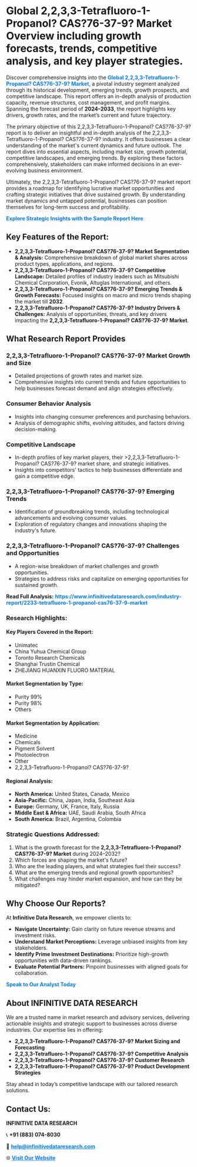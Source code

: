 <h1>Global 2,2,3,3-Tetrafluoro-1-Propanol? CAS?76-37-9? Market Overview including growth forecasts, trends, competitive analysis, and key player strategies.</h1>
<p>
Discover comprehensive insights into the 
<a href="https://www.infinitivedataresearch.com/industry-report/2233-tetrafluoro-1-propanol-cas76-37-9-market" rel="dofollow" style="color: #007BFF; text-decoration: none;"><strong>Global 2,2,3,3-Tetrafluoro-1-Propanol? CAS?76-37-9? Market</strong></a>, a pivotal industry segment analyzed through its historical development, emerging trends, growth prospects, and competitive landscape. This report offers an in-depth analysis of production capacity, revenue structures, cost management, and profit margins. Spanning the forecast period of <strong>2024–2033</strong>, the report highlights key drivers, growth rates, and the market’s current and future trajectory.
</p>
<p>
The primary objective of this 2,2,3,3-Tetrafluoro-1-Propanol? CAS?76-37-9? report is to deliver an insightful and in-depth analysis of the 2,2,3,3-Tetrafluoro-1-Propanol? CAS?76-37-9? industry. It offers businesses a clear understanding of the market's current dynamics and future outlook. The report dives into essential aspects, including market size, growth potential, competitive landscapes, and emerging trends. By exploring these factors comprehensively, stakeholders can make informed decisions in an ever-evolving business environment.
</p>
<p>
Ultimately, the 2,2,3,3-Tetrafluoro-1-Propanol? CAS?76-37-9? market report provides a roadmap for identifying lucrative market opportunities and crafting strategic initiatives that drive sustained growth. By understanding market dynamics and untapped potential, businesses can position themselves for long-term success and profitability.
</p>
<p>
<a href="https://www.infinitivedataresearch.com/request-sample/reportId=104400" style="color: #007BFF; text-decoration: none;"><strong>Explore Strategic Insights with the Sample Report Here</strong></a>
</p>

<h2>Key Features of the Report:</h2>
<ul>
<li><strong>2,2,3,3-Tetrafluoro-1-Propanol? CAS?76-37-9? Market Segmentation & Analysis:</strong> Comprehensive breakdown of global market shares across product types, applications, and regions.</li>
<li><strong>2,2,3,3-Tetrafluoro-1-Propanol? CAS?76-37-9? Competitive Landscape:</strong> Detailed profiles of industry leaders such as Mitsubishi Chemical Corporation, Evonik, Altuglas International, and others.</li>
<li><strong>2,2,3,3-Tetrafluoro-1-Propanol? CAS?76-37-9? Emerging Trends & Growth Forecasts:</strong> Focused insights on macro and micro trends shaping the market till <strong>2032</strong>.</li>
<li><strong>2,2,3,3-Tetrafluoro-1-Propanol? CAS?76-37-9? Industry Drivers & Challenges:</strong> Analysis of opportunities, threats, and key drivers impacting the <strong>2,2,3,3-Tetrafluoro-1-Propanol? CAS?76-37-9? Market</strong>.</li>
</ul>

<h2>What Research Report Provides</h2>
<h3>2,2,3,3-Tetrafluoro-1-Propanol? CAS?76-37-9? Market Growth and Size</h3>
<ul>
<li>Detailed projections of growth rates and market size.</li>
<li>Comprehensive insights into current trends and future opportunities to help businesses forecast demand and align strategies effectively.</li>
</ul>

<h3>Consumer Behavior Analysis</h3>
<ul>
<li>Insights into changing consumer preferences and purchasing behaviors.</li>
<li>Analysis of demographic shifts, evolving attitudes, and factors driving decision-making.</li>
</ul>

<h3>Competitive Landscape</h3>
<ul>
<li>In-depth profiles of key market players, their >2,2,3,3-Tetrafluoro-1-Propanol? CAS?76-37-9? market share, and strategic initiatives.</li>
<li>Insights into competitors' tactics to help businesses differentiate and gain a competitive edge.</li>
</ul>

<h3>2,2,3,3-Tetrafluoro-1-Propanol? CAS?76-37-9? Emerging Trends</h3>
<ul>
<li>Identification of groundbreaking trends, including technological advancements and evolving consumer values.</li>
<li>Exploration of regulatory changes and innovations shaping the industry's future.</li>
</ul>

<h3>2,2,3,3-Tetrafluoro-1-Propanol? CAS?76-37-9? Challenges and Opportunities</h3>
<ul>
<li>A region-wise breakdown of market challenges and growth opportunities.</li>
<li>Strategies to address risks and capitalize on emerging opportunities for sustained growth.</li>
</ul>
<p><strong>Read Full Analysis:</strong> <a href="https://www.infinitivedataresearch.com/industry-report/2233-tetrafluoro-1-propanol-cas76-37-9-market" rel="dofollow" style="color: #007BFF; text-decoration: none;"><strong>https://www.infinitivedataresearch.com/industry-report/2233-tetrafluoro-1-propanol-cas76-37-9-market</strong></a></p>
<h3>Research Highlights:</h3>
<h4>Key Players Covered in the Report:</h4>
<ul><li>Unimatec</li><li>China Yuhua Chemical Group</li><li>Toronto Research Chemicals</li><li>Shanghai Trustin Chemical</li><li>ZHEJIANG HUANXIN FLUORO MATERIAL</li></ul>
<h4>Market Segmentation by Type:</h4>
<ul><li>Purity 99%</li><li>Purity 98%</li><li>Others</li></ul>
<h4>Market Segmentation by Application:</h4>
<ul><li>Medicine</li><li>Chemicals</li><li>Pigment Solvent</li><li>Photoelectron</li><li>Other</li><li>2,2,3,3-Tetrafluoro-1-Propanol? CAS?76-37-9?</li></ul>

<h4>Regional Analysis:</h4>
<ul>
<li><strong>North America:</strong> United States, Canada, Mexico</li>
<li><strong>Asia-Pacific:</strong> China, Japan, India, Southeast Asia</li>
<li><strong>Europe:</strong> Germany, UK, France, Italy, Russia</li>
<li><strong>Middle East & Africa:</strong> UAE, Saudi Arabia, South Africa</li>
<li><strong>South America:</strong> Brazil, Argentina, Colombia</li>
</ul>

<h3>Strategic Questions Addressed:</h3>
<ol>
<li>What is the growth forecast for the <strong>2,2,3,3-Tetrafluoro-1-Propanol? CAS?76-37-9? Market</strong> during 2024–2032?</li>
<li>Which forces are shaping the market's future?</li>
<li>Who are the leading players, and what strategies fuel their success?</li>
<li>What are the emerging trends and regional growth opportunities?</li>
<li>What challenges may hinder market expansion, and how can they be mitigated?</li>
</ol>

<h2>Why Choose Our Reports?</h2>
<p>At <strong>Infinitive Data Research</strong>, we empower clients to:</p>
<ul>
<li><strong>Navigate Uncertainty:</strong> Gain clarity on future revenue streams and investment risks.</li>
<li><strong>Understand Market Perceptions:</strong> Leverage unbiased insights from key stakeholders.</li>
<li><strong>Identify Prime Investment Destinations:</strong> Prioritize high-growth opportunities with data-driven rankings.</li>
<li><strong>Evaluate Potential Partners:</strong> Pinpoint businesses with aligned goals for collaboration.</li>
</ul>
<p><a href="https://www.infinitivedataresearch.com/industry-report/2233-tetrafluoro-1-propanol-cas76-37-9-market" rel="dofollow" style="color: #007BFF; text-decoration: none;"><strong>Speak to Our Analyst Today</strong></a></p>

<h2>About INFINITIVE DATA RESEARCH</h2>
<p>We are a trusted name in market research and advisory services, delivering actionable insights and strategic support to businesses across diverse industries. Our expertise lies in offering:</p>
<ul>
<li><strong>2,2,3,3-Tetrafluoro-1-Propanol? CAS?76-37-9? Market Sizing and Forecasting</strong></li>
<li><strong>2,2,3,3-Tetrafluoro-1-Propanol? CAS?76-37-9? Competitive Analysis</strong></li>
<li><strong>2,2,3,3-Tetrafluoro-1-Propanol? CAS?76-37-9? Customer Research</strong></li>
<li><strong>2,2,3,3-Tetrafluoro-1-Propanol? CAS?76-37-9? Product Development Strategies</strong></li>
</ul>
<p>Stay ahead in today’s competitive landscape with our tailored research solutions.</p>

<h2>Contact Us:</h2>
<p><strong>INFINITIVE DATA RESEARCH</strong></p>
<p>📞 <strong>+91 (883) 074-8030</strong></p>
<p>📧 <strong><a href="mailto:help@infinitivedataresearch.com" style="color: #007BFF;">help@infinitivedataresearch.com</a></strong></p>
<p>🌐 <strong><a href="https://www.infinitivedataresearch.com" rel="dofollow" style="color: #007BFF;">Visit Our Website</a></strong></p>
